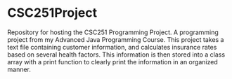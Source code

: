 # CSC251Project
 Repository for hosting the CSC251 Programming Project.
 A programming project from my Advanced Java Programming Course. This project takes a text file containing customer information, and calculates insurance rates based on several health factors. This information is then stored into a class array with a print function to clearly print the information in an organized manner.
 
